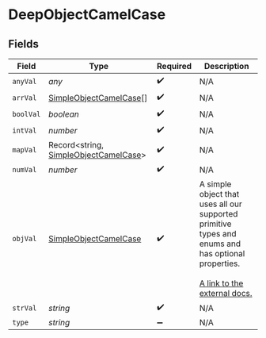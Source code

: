 # DeepObjectCamelCase


## Fields

| Field                                                                                                                                                             | Type                                                                                                                                                              | Required                                                                                                                                                          | Description                                                                                                                                                       |
| ----------------------------------------------------------------------------------------------------------------------------------------------------------------- | ----------------------------------------------------------------------------------------------------------------------------------------------------------------- | ----------------------------------------------------------------------------------------------------------------------------------------------------------------- | ----------------------------------------------------------------------------------------------------------------------------------------------------------------- |
| `anyVal`                                                                                                                                                          | *any*                                                                                                                                                             | :heavy_check_mark:                                                                                                                                                | N/A                                                                                                                                                               |
| `arrVal`                                                                                                                                                          | [SimpleObjectCamelCase](../../models/shared/simpleobjectcamelcase.md)[]                                                                                           | :heavy_check_mark:                                                                                                                                                | N/A                                                                                                                                                               |
| `boolVal`                                                                                                                                                         | *boolean*                                                                                                                                                         | :heavy_check_mark:                                                                                                                                                | N/A                                                                                                                                                               |
| `intVal`                                                                                                                                                          | *number*                                                                                                                                                          | :heavy_check_mark:                                                                                                                                                | N/A                                                                                                                                                               |
| `mapVal`                                                                                                                                                          | Record<string, [SimpleObjectCamelCase](../../models/shared/simpleobjectcamelcase.md)>                                                                             | :heavy_check_mark:                                                                                                                                                | N/A                                                                                                                                                               |
| `numVal`                                                                                                                                                          | *number*                                                                                                                                                          | :heavy_check_mark:                                                                                                                                                | N/A                                                                                                                                                               |
| `objVal`                                                                                                                                                          | [SimpleObjectCamelCase](../../models/shared/simpleobjectcamelcase.md)                                                                                             | :heavy_check_mark:                                                                                                                                                | A simple object that uses all our supported primitive types and enums and has optional properties.<br/><br/>[A link to the external docs.](https://docs.speakeasyapi.dev) |
| `strVal`                                                                                                                                                          | *string*                                                                                                                                                          | :heavy_check_mark:                                                                                                                                                | N/A                                                                                                                                                               |
| `type`                                                                                                                                                            | *string*                                                                                                                                                          | :heavy_minus_sign:                                                                                                                                                | N/A                                                                                                                                                               |